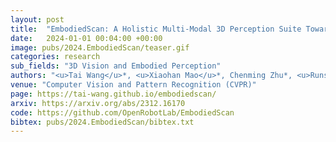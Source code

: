 ```yaml
---
layout: post
title:  "EmbodiedScan: A Holistic Multi-Modal 3D Perception Suite Towards Embodied AI"
date:   2024-01-01 00:04:00 +00:00
image: pubs/2024.EmbodiedScan/teaser.gif
categories: research
sub_fields: "3D Vision and Embodied Perception"
authors: "<u>Tai Wang</u>*, <u>Xiaohan Mao</u>*, Chenming Zhu*, <u>Runsen Xu</u>, <u>Ruiyuan Lyu</u>, <u>Peisen Li</u>, <u>Xiao Chen</u>, Wenwei Zhang, Kai Chen, Tianfan Xue, Xihui Liu, Cewu Lu, Dahua Lin, <strong>Jiangmiao Pang</strong>"
venue: "Computer Vision and Pattern Recognition (CVPR)"
page: https://tai-wang.github.io/embodiedscan/
arxiv: https://arxiv.org/abs/2312.16170
code: https://github.com/OpenRobotLab/EmbodiedScan
bibtex: pubs/2024.EmbodiedScan/bibtex.txt
---
```

